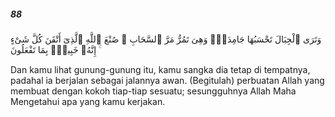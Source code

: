 ##### 88

<span class="ayah">وَتَرَى ٱلْجِبَالَ تَحْسَبُهَا جَامِدَةًۭ وَهِىَ تَمُرُّ مَرَّ ٱلسَّحَابِ ۚ صُنْعَ ٱللَّهِ ٱلَّذِىٓ أَتْقَنَ كُلَّ شَىْءٍ ۚ إِنَّهُۥ خَبِيرٌۢ بِمَا تَفْعَلُونَ</span>

<span class="ayah_translation">Dan kamu lihat gunung-gunung itu, kamu sangka dia tetap di tempatnya, padahal ia berjalan sebagai jalannya awan. (Begitulah) perbuatan Allah yang membuat dengan kokoh tiap-tiap sesuatu; sesungguhnya Allah Maha Mengetahui apa yang kamu kerjakan.</span>
